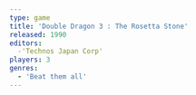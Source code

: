 ```yaml
---
type: game
title: 'Double Dragon 3 : The Rosetta Stone'
released: 1990
editors: 
  -'Technos Japan Corp'
players: 3
genres:
  - 'Beat them all'
---
```


